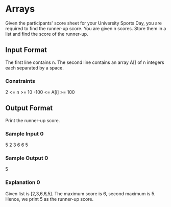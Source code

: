 # Arrays

Given the participants' score sheet for your University Sports Day, you are required to find the runner-up score. You are given n scores. Store them in a list and find the score of the runner-up.

## Input Format

The first line contains n. The second line contains an array A[] of n integers each separated by a space.

### Constraints

2 <= n >= 10
-100 <= A[i] >= 100

## Output Format

Print the runner-up score.

### Sample Input 0

5
2 3 6 6 5

### Sample Output 0

5

### Explanation 0

Given list is [2,3,6,6,5]. The maximum score is 6, second maximum is 5. Hence, we print 5 as the runner-up score.